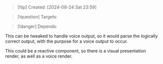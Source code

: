 
>[!tip] Created: [2024-08-24 Sat 23:59]

>[!question] Targets: 

>[!danger] Depends: 

This can be tweaked to handle voice output, so it would parse the logically correct output, with the purpose for a voice output to occur.

This could be a reactive component, so there is a visual presentation render, as well as a voice render.